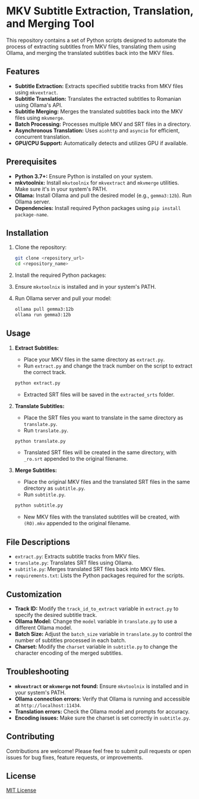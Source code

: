 # MKV Subtitle Extraction, Translation, and Merging Tool

This repository contains a set of Python scripts designed to automate the process of extracting subtitles from MKV files, translating them using Ollama, and merging the translated subtitles back into the MKV files.

## Features

* **Subtitle Extraction:** Extracts specified subtitle tracks from MKV files using `mkvextract`.
* **Subtitle Translation:** Translates the extracted subtitles to Romanian using Ollama's API.
* **Subtitle Merging:** Merges the translated subtitles back into the MKV files using `mkvmerge`.
* **Batch Processing:** Processes multiple MKV and SRT files in a directory.
* **Asynchronous Translation:** Uses `aiohttp` and `asyncio` for efficient, concurrent translation.
* **GPU/CPU Support:** Automatically detects and utilizes GPU if available.

## Prerequisites

* **Python 3.7+:** Ensure Python is installed on your system.
* **mkvtoolnix:** Install `mkvtoolnix` for `mkvextract` and `mkvmerge` utilities. Make sure it's in your system's PATH.
* **Ollama:** Install Ollama and pull the desired model (e.g., `gemma3:12b`). Run Ollama server.
* **Dependencies:** Install required Python packages using `pip install package-name`.

## Installation

1.  Clone the repository:

    ```bash
    git clone <repository_url>
    cd <repository_name>
    ```

2.  Install the required Python packages:

3.  Ensure `mkvtoolnix` is installed and in your system's PATH.
4.  Run Ollama server and pull your model:

    ```bash
    ollama pull gemma3:12b
    ollama run gemma3:12b
    ```

## Usage

1.  **Extract Subtitles:**

    * Place your MKV files in the same directory as `extract.py`.
    * Run `extract.py` and change the track number on the script to extract the correct track.

    ```bash
    python extract.py
    ```

    * Extracted SRT files will be saved in the `extracted_srts` folder.

2.  **Translate Subtitles:**

    * Place the SRT files you want to translate in the same directory as `translate.py`.
    * Run `translate.py`.

    ```bash
    python translate.py
    ```

    * Translated SRT files will be created in the same directory, with `_ro.srt` appended to the original filename.

3.  **Merge Subtitles:**

    * Place the original MKV files and the translated SRT files in the same directory as `subtitle.py`.
    * Run `subtitle.py`.

    ```bash
    python subtitle.py
    ```

    * New MKV files with the translated subtitles will be created, with `(RO).mkv` appended to the original filename.

## File Descriptions

* `extract.py`: Extracts subtitle tracks from MKV files.
* `translate.py`: Translates SRT files using Ollama.
* `subtitle.py`: Merges translated SRT files back into MKV files.
* `requirements.txt`: Lists the Python packages required for the scripts.

## Customization

* **Track ID:** Modify the `track_id_to_extract` variable in `extract.py` to specify the desired subtitle track.
* **Ollama Model:** Change the `model` variable in `translate.py` to use a different Ollama model.
* **Batch Size:** Adjust the `batch_size` variable in `translate.py` to control the number of subtitles processed in each batch.
* **Charset:** Modify the `charset` variable in `subtitle.py` to change the character encoding of the merged subtitles.

## Troubleshooting

* **`mkvextract` or `mkvmerge` not found:** Ensure `mkvtoolnix` is installed and in your system's PATH.
* **Ollama connection errors:** Verify that Ollama is running and accessible at `http://localhost:11434`.
* **Translation errors:** Check the Ollama model and prompts for accuracy.
* **Encoding issues:** Make sure the charset is set correctly in `subtitle.py`.

## Contributing

Contributions are welcome! Please feel free to submit pull requests or open issues for bug fixes, feature requests, or improvements.

## License

[MIT License](LICENSE)
